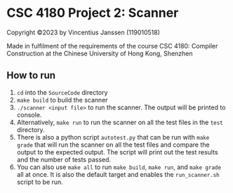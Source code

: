 # CSC 4180 Project 2: Scanner
Copyright ©2023 by Vincentius Janssen (119010518)

Made in fulfilment of the requirements of the course CSC 4180: Compiler Construction at the Chinese University of Hong Kong, Shenzhen

## How to run
1. `cd` into the `SourceCode` directory
2. `make build` to build the scanner
3. `./scanner <input file>` to run the scanner. The output will be printed to console.
4. Alternatively, `make run` to run the scanner on all the test files in the `test` directory.
5. There is also a python script `autotest.py` that can be run with `make grade` that will run the scanner on all the test files and compare the output to the expected output. The script will print out the test results and the number of tests passed.
6. You can also use `make all` to run `make build`, `make run`, and `make grade` all at once. It is also the default target and enables the `run_scanner.sh` script to be run.
